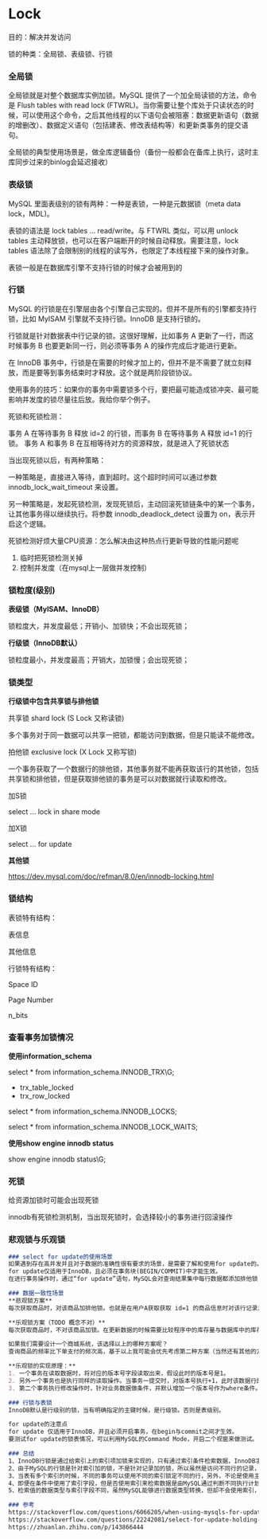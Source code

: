 # Lock

目的：解决并发访问

锁的种类：全局锁、表级锁、行锁

### 全局锁

全局锁就是对整个数据库实例加锁。MySQL 提供了一个加全局读锁的方法，命令是 Flush tables with read lock (FTWRL)。当你需要让整个库处于只读状态的时候，可以使用这个命令，之后其他线程的以下语句会被阻塞：数据更新语句（数据的增删改）、数据定义语句（包括建表、修改表结构等）和更新类事务的提交语句。

全局锁的典型使用场景是，做全库逻辑备份（备份一般都会在备库上执行，这时主库同步过来的binlog会延迟接收）

### 表级锁

MySQL 里面表级别的锁有两种：一种是表锁，一种是元数据锁（meta data lock，MDL)。

表锁的语法是 lock tables … read/write。与 FTWRL 类似，可以用 unlock tables 主动释放锁，也可以在客户端断开的时候自动释放。需要注意，lock tables 语法除了会限制别的线程的读写外，也限定了本线程接下来的操作对象。

表锁一般是在数据库引擎不支持行锁的时候才会被用到的

### 行锁

MySQL 的行锁是在引擎层由各个引擎自己实现的。但并不是所有的引擎都支持行锁，比如 MyISAM 引擎就不支持行锁。InnoDB 是支持行锁的。

行锁就是针对数据表中行记录的锁。这很好理解，比如事务 A 更新了一行，而这时候事务 B 也要更新同一行，则必须等事务 A 的操作完成后才能进行更新。

在 InnoDB 事务中，行锁是在需要的时候才加上的，但并不是不需要了就立刻释放，而是要等到事务结束时才释放。这个就是两阶段锁协议。

使用事务的技巧：如果你的事务中需要锁多个行，要把最可能造成锁冲突、最可能影响并发度的锁尽量往后放。我给你举个例子。

死锁和死锁检测：

事务 A 在等待事务 B 释放 id=2 的行锁，而事务 B 在等待事务 A 释放 id=1 的行锁。 事务 A 和事务 B 在互相等待对方的资源释放，就是进入了死锁状态

当出现死锁以后，有两种策略：

一种策略是，直接进入等待，直到超时。这个超时时间可以通过参数 innodb_lock_wait_timeout 来设置。

另一种策略是，发起死锁检测，发现死锁后，主动回滚死锁链条中的某一个事务，让其他事务得以继续执行。将参数 innodb_deadlock_detect 设置为 on，表示开启这个逻辑。

死锁检测好烦大量CPU资源：怎么解决由这种热点行更新导致的性能问题呢

1. 临时把死锁检测关掉
2. 控制并发度（在mysql上一层做并发控制）

### 锁粒度(级别)

**表级锁（MyISAM、InnoDB）**

锁粒度大，并发度最低；开销小、加锁快；不会出现死锁；

**行级锁（InnoDB默认）**

锁粒度最小，并发度最高；开销大，加锁慢；会出现死锁；

### 锁类型

**行级锁中包含共享锁与排他锁**

共享锁 shard lock (S Lock 又称读锁)

多个事务对于同一数据可以共享一把锁，都能访问到数据，但是只能读不能修改。

拍他锁 exclusive lock (X Lock 又称写锁)

一个事务获取了一个数据行的排他锁，其他事务就不能再获取该行的其他锁，包括共享锁和排他锁，但是获取排他锁的事务是可以对数据就行读取和修改。

加S锁

select ... lock in share mode

加X锁

select ... for update

**其他锁**

https://dev.mysql.com/doc/refman/8.0/en/innodb-locking.html

### 锁结构

表锁特有结构：

表信息

其他信息

行锁特有结构：

Space ID

Page Number

n_bits

### 查看事务加锁情况

**使用information_schema**

select * from information_schema.INNODB_TRX\G;

- trx_table_locked
- trx_row_locked

select * from information_schema.INNODB_LOCKS;

select * from information_schema.INNODB_LOCK_WAITS;

**使用show engine innodb status**

show engine innodb status\G;

### 死锁

给资源加锁时可能会出现死锁

innodb有死锁检测机制，当出现死锁时，会选择较小的事务进行回滚操作

### 悲观锁与乐观锁

```markdown
### select for update的使用场景
如果遇到存在高并发并且对于数据的准确性很有要求的场景，是需要了解和使用for update的。
for update仅适用于InnoDB，且必须在事务块(BEGIN/COMMIT)中才能生效。
在进行事务操作时，通过“for update”语句，MySQL会对查询结果集中每行数据都添加排他锁，其他线程对该记录的更新与删除操作都会阻塞。排他锁包含行锁、表锁。

### 数据一致性场景
**悲观锁方案**
每次获取商品时，对该商品加排他锁。也就是在用户A获取获取 id=1 的商品信息时对该行记录加锁，期间其他用户阻塞等待访问该记录。悲观锁适合写入频繁的场景。

**乐观锁方案（TODO 概念不对）**
每次获取商品时，不对该商品加锁。在更新数据的时候需要比较程序中的库存量与数据库中的库存量是否相等，如果相等则进行更新，反之程序重新获取库存量，再次进行比较，直到两个库存量的数值相等才进行数据更新。乐观锁适合读取频繁的场景。

如果我们需要设计一个商城系统，该选择以上的哪种方案呢？
查询商品的频率比下单支付的频次高，基于以上我可能会优先考虑第二种方案（当然还有其他的方案，这里只考虑以上两种方案）。

**乐观锁的实现原理：**
1. 一个事务在读取数据时，将对应的版本号字段读取出来，假设此时的版本号是1。
2. 另外一个事务也是执行同样的读取操作。当事务一提交时，对版本号执行+1，此时该数据行的版本号就是2。
3. 第二个事务执行修改操作时，针对业务数据做条件，并默认增加一个版本号作为where条件。此时修改语句中的版本号字段是不满足where条件，该事务执行失败。通过这种方式来达到锁的功能。

### 行锁与表锁
InnoDB默认是行级别的锁，当有明确指定的主键时候，是行级锁。否则是表级别。

for update的注意点
for update 仅适用于InnoDB，并且必须开启事务，在begin与commit之间才生效。
要测试for update的锁表情况，可以利用MySQL的Command Mode，开启二个视窗来做测试。

### 总结
1、InnoDB行锁是通过给索引上的索引项加锁来实现的，只有通过索引条件检索数据，InnoDB才使用行级锁，否则，InnoDB将使用表锁。
2、由于MySQL的行锁是针对索引加的锁，不是针对记录加的锁，所以虽然是访问不同行的记录，但是如果是使用相同的索引键，是会出现锁冲突的。应用设计的时候要注意这一点。
3、当表有多个索引的时候，不同的事务可以使用不同的索引锁定不同的行，另外，不论是使用主键索引、唯一索引或普通索引，InnoDB都会使用行锁来对数据加锁。
4、即便在条件中使用了索引字段，但是否使用索引来检索数据是由MySQL通过判断不同执行计划的代价来决定的，如果MySQL认为全表扫描效率更高，比如对一些很小的表，它就不会使用索引，这种情况下InnoDB将使用表锁，而不是行锁。因此，在分析锁冲突时，别忘了检查SQL的执行计划，以确认是否真正使用了索引。
5、检索值的数据类型与索引字段不同，虽然MySQL能够进行数据类型转换，但却不会使用索引，从而导致InnoDB使用表锁。通过用explain检查两条SQL的执行计划，我们可以清楚地看到了这一点。

### 参考
https://stackoverflow.com/questions/6066205/when-using-mysqls-for-update-locking-what-is-exactly-locked
https://stackoverflow.com/questions/22242081/select-for-update-holding-entire-table-in-mysql-rather-than-row-by-row
https://zhuanlan.zhihu.com/p/143866444
```

